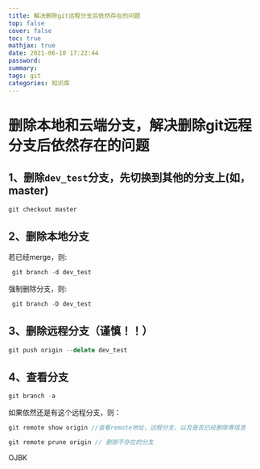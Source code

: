 ```yaml
---
title: 解决删除git远程分支后依然存在的问题
top: false
cover: false
toc: true
mathjax: true
date: 2021-06-10 17:22:44
password:
summary:
tags: git
categories: 知识库
---
```


# 删除本地和云端分支，解决删除git远程分支后依然存在的问题

## 1、删除`dev_test`分支，先切换到其他的分支上(如，master)

```c++
git checkout master
```

## 2、删除本地分支

若已经merge，则:

```c++
 git branch -d dev_test
```

强制删除分支，则:

```c++
 git branch -D dev_test
```

## 3、删除远程分支（谨慎！！）

```c++
git push origin --delete dev_test
```

## 4、查看分支
```c++
git branch -a
```

如果依然还是有这个远程分支，则：

```c++
git remote show origin //查看remote地址，远程分支，以及是否已经删除等信息

git remote prune origin // 删除不存在的分支
```

OJBK
